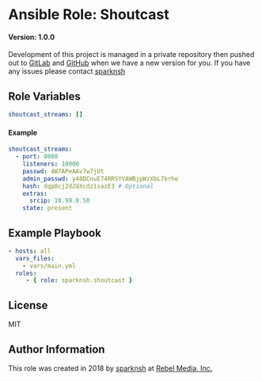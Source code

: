 # Ansible Role: Shoutcast

#### Version: 1.0.0

Development of this project is managed in a private repository then pushed out to [GitLab](https://gitlab.com/sparknsh/ansible-role-shoutcast) and [GitHub](https://github.com/sparknsh/ansible-role-shoutcast) when we have a new version for you. If you have any issues please contact [sparknsh](https://www.sparknsh.com/contact?type=issue&name=ansible-role-shoutcast)

## Role Variables

```yaml
shoutcast_streams: []
```

#### Example

```yaml
shoutcast_streams:
  - port: 8000
    listeners: 10000
    passwd: 4W7APeAAv7w7jUt
    admin_passwd: y48DCnuE74RRSYVAWBjpWzXbL7brhe
    hash: dqp8cj2dZdXcdz1sazE3 # Optional
    extras:
      srcip: 10.99.0.50
    state: present

```

## Example Playbook

```yaml
- hosts: all
  vars_files:
    - vars/main.yml
  roles:
     - { role: sparknsh.shoutcast }
```

## License

MIT

## Author Information

This role was created in 2018 by [sparknsh](https://www.sparknsh.com) at [Rebel Media, Inc.](https://www.rebelmedia.io/)
